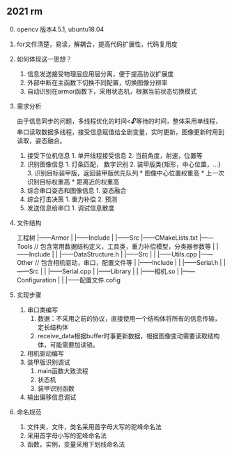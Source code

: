 ## 2021 rm

0. opencv 版本4.5.1, ubuntu18.04
1. for文件清楚，易读，解耦合，提高代码扩展性，代码复用度

2. 如何体现这一思想？

    1. 信息发送接受物理层应用层分离，便于提高协议扩展度
    2. 外部中断在主函数下切换不同配置，切换图像分辨率
    3. 自动识别在armor函数下，采用状态机，根据当前状态切换模式

3. 需求分析

    由于信息同步的问题，多线程优化的时间<🔓等待的时间，整体采用单线程，串口读取数据多线程，接受信息赋值给全剧变量，实时更新，图像更新时用到读取，姿态融合。

     1. 接受下位机信息
         	1. 单开线程接受信息
            2. 当前角度，射速，位置等
     2. 识别图像信息
         	1. 灯条匹配， 数字识别
              	2. 装甲版类{矩形，中心位置，...}
              	3. 识别目标装甲版，返回装甲版优先队列
             * 图像中心位置权重高
             * 上一次识别目标权重高
             * 距离近的权重高
     3. 综合串口姿态和图像信息
         	1. 姿态融合
     4. 综合打击决策
         	1. 重力补偿
              	2. 预测
     5. 发送信息给串口
         	1. 调试信息散度

4. 文件结构

    工程树
    |——Armor
    |		|——Include
    |		|——Src
    |——CMakeLists.txt
    |——Tools // 包含常用数据结构定义，工具类，重力补偿模型，分类器参数等
    |		|——Include
    |       |       |——DataStructure.h
    |		|——Src
    |       |       |——Utils.cpp
    |——Other // 包含相机驱动，串口，配置文件等
    |		|——Include
    |       |       |——Serial.h
    |		|——Src
    |       |       |——Serial.cpp
    |		|——Library
    |		|		|——相机.so
    |		|——Configuration
    |		|		|——配置文件.cofig



5. 实现步骤

    1. 串口类编写
        1. 数据：不采用之前的协议，直接使用一个结构体将所有的信息传输，定长结构体
        2. receive_data根据buffer时事更新数据，根据图像变动需要读取结构体，可能需要加读锁。
    2. 相机驱动编写
    3. 装甲版识别调试
        1. main函数大致流程
        2. 状态机
        3. 装甲识别函数
    4. 输出偏移信息调试

6. 命名规范
    1. 文件夹，文件，类名采用首字母大写的驼峰命名法
    2. 采用首字母小写的驼峰命名法
    3. 函数，实例，变量采用下划线命名法